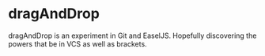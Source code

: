 dragAndDrop
===========

dragAndDrop is an experiment in Git and EaselJS. Hopefully discovering the powers that
be in VCS as well as brackets.